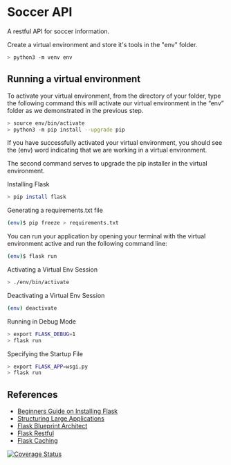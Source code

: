 # Soccer API

A restful API for soccer information.

Create a virtual environment and store it's tools in the "env" folder.

```bash
> python3 -m venv env
```

## Running a virtual environment

To activate your virtual environment, from the directory of your folder, type the following command this will activate our virtual environment in the “env” folder as we demonstrated in the previous step.

```bash
> source env/bin/activate
> python3 -m pip install --upgrade pip
```

If you have successfully activated your virtual environment, you should see the (env) word indicating that we are working in a virtual environment.

The second command serves to upgrade the pip installer in the virtual environment.

Installing Flask

```bash
> pip install flask
```

Generating a requirements.txt file

```bash
(env)$ pip freeze > requirements.txt
```

You can run your application by opening your terminal with the virtual environment active and run the following command line:

```bash
(env)$ flask run
```

Activating a Virtual Env Session

```bash
> ./env/bin/activate
```

Deactivating a Virtual Env Session

```bash
(env) deactivate
```

Running in Debug Mode

```bash
> export FLASK_DEBUG=1
> flask run
```

Specifying the Startup File

```bash
> export FLASK_APP=wsgi.py
> flask run
```



## References
* [Beginners Guide on Installing Flask](https://www.section.io/engineering-education/complete-guide-on-installing-flask-for-beginners/)
* [Structuring Large Applications](https://www.section.io/engineering-education/structuring-large-applications-with-blueprints-and-application-factory-in-flask/)
* [Flask Blueprint Architect](https://realpython.com/flask-blueprint/)
* [Flask Restful](https://dev.to/paurakhsharma/flask-rest-api-part-2-better-structure-with-blueprint-and-flask-restful-2n93)
* [Flask Caching](https://flask-caching.readthedocs.io/en/latest/)

[![Coverage Status](https://coveralls.io/repos/github/ocrosby/soccer-api/badge.svg?branch=main)](https://coveralls.io/github/ocrosby/soccer-api?branch=main)
